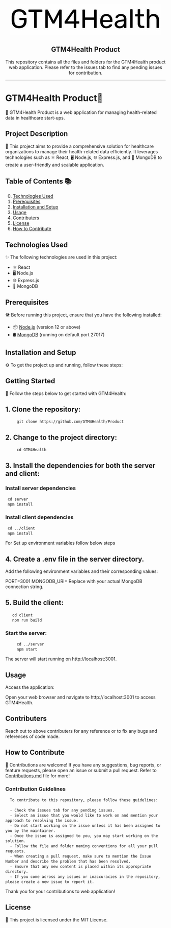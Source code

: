 <div align="center">
  <img src="https://github.com/GTM4Health/Product/blob/main/logo.jpg" alt="GTM4Health Banner">
  <h2><b>GTM4Health Product</b></h2>
This repository contains all the files and folders for the GTM4Health product web application. Please refer to the issues tab to find any pending issues for contribution.

</div>
<hr>

# GTM4Health Product🏥

🚀 GTM4Health Product is a web application for managing health-related data in healthcare start-ups.

## Project Description

📝 This project aims to provide a comprehensive solution for healthcare organizations to manage their health-related data efficiently. It leverages technologies such as ⚛️ React, 🖥️ Node.js, 🌐 Express.js, and 🍃 MongoDB to create a user-friendly and scalable application.

## Table of Contents 📚

0. [Technologies Used](#technologies-used)
1. [Prerequisites](#prerequisites)
2. [Installation and Setup](#installation-and-setup)
3. [Usage](#usage)
4. [Contributers](#contributers)
5. [License](#license)
6. [How to Contribute](#how-to-contribute)


## Technologies Used

✨ The following technologies are used in this project:

- ⚛️ React
- 🖥️ Node.js
- 🌐 Express.js
- 🍃 MongoDB

## Prerequisites 

🛠️ Before running this project, ensure that you have the following installed:

- 📦 [Node.js](https://nodejs.org/) (version 12 or above)
- 🛢️ [MongoDB](https://www.mongodb.com/) (running on default port 27017)

## Installation and Setup 

⚙️ To get the project up and running, follow these steps:
 
## Getting Started

🚀 Follow the steps below to get started with GTM4Health:

## 1. Clone the repository:
         git clone https://github.com/GTM4Health/Product
## 2. Change to the project directory:
         cd GTM4Health
## 3. Install the dependencies for both the server and client:

  ### Install server dependencies
     cd server
     npm install

  ### Install client dependencies
     cd ../client
     npm install
     
  For Set up environment variables follow below steps 

## 4. Create a .env file in the server directory.
  Add the following environment variables and their corresponding values:
  
  PORT=3001
  MONGODB_URI=<your-mongodb-connection-string>
  Replace <your-mongodb-connection-string> with your actual MongoDB connection string.
  
 ## 5. Build the client:
   
   ``` 
      cd client
      npm run build
   
   ```
   
 ### Start the server:
   
         cd ../server
         npm start
        
The server will start running on http://localhost:3001.

## Usage
   Access the application:

Open your web browser and navigate to http://localhost:3001 to access GTM4Health.
   
## Contributers
   Reach out to above contributers for any reference or to fix any bugs and references of code made.

## How to Contribute 
   
   🤝 Contributions are welcome! If you have any suggestions, bug reports, or feature requests, please open an issue or submit a pull request.
      Refer to [Contributions.md](https://github.com/GTM4Health/Product/edit/main/Contributions.md) file for more!
   
   ### Contribution Guidelines
      To contribute to this repository, please follow these guidelines:

      - Check the issues tab for any pending issues.
      - Select an issue that you would like to work on and mention your approach to resolving the issue.
      - Do not start working on the issue unless it has been assigned to you by the maintainer.
      - Once the issue is assigned to you, you may start working on the solution.
      - Follow the file and folder naming conventions for all your pull requests.
      - When creating a pull request, make sure to mention the Issue Number and describe the problem that has been resolved.
      - Ensure that any new content is placed within its appropriate directory.
      - If you come across any issues or inaccuracies in the repository, please create a new issue to report it.

   Thank you for your contributions to web application!


## License
📄 This project is licensed under the MIT License.
